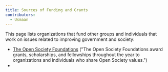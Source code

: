 ```yaml
---
title: Sources of Funding and Grants
contributors:
  - Usmaan
---
```


This page lists organizations that fund other groups and individuals
that work on issues related to improving government and society:

- [The Open Society
  Foundations](https://www.opensocietyfoundations.org/grants) ("The Open
  Society Foundations award grants, scholarships, and fellowships
  throughout the year to organizations and individuals who share Open
  Society values.")
- 
